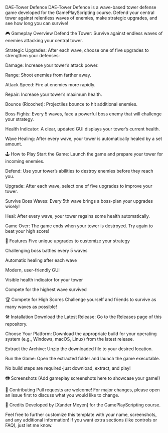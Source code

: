 DAE-Tower Defence
DAE-Tower Defence is a wave-based tower defense game developed for the GamePlayScripting course. Defend your central tower against relentless waves of enemies, make strategic upgrades, and see how long you can survive!

🎮 Gameplay Overview
Defend the Tower:
Survive against endless waves of enemies attacking your central tower.

Strategic Upgrades:
After each wave, choose one of five upgrades to strengthen your defenses:

Damage: Increase your tower’s attack power.

Range: Shoot enemies from farther away.

Attack Speed: Fire at enemies more rapidly.

Repair: Increase your tower’s maximum health.

Bounce (Ricochet): Projectiles bounce to hit additional enemies.

Boss Fights:
Every 5 waves, face a powerful boss enemy that will challenge your strategy.

Health Indicator:
A clear, updated GUI displays your tower’s current health.

Wave Healing:
After every wave, your tower is automatically healed by a set amount.

🕹️ How to Play
Start the Game:
Launch the game and prepare your tower for incoming enemies.

Defend:
Use your tower’s abilities to destroy enemies before they reach you.

Upgrade:
After each wave, select one of five upgrades to improve your tower.

Survive Boss Waves:
Every 5th wave brings a boss-plan your upgrades wisely!

Heal:
After every wave, your tower regains some health automatically.

Game Over:
The game ends when your tower is destroyed. Try again to beat your high score!

🚀 Features
Five unique upgrades to customize your strategy

Challenging boss battles every 5 waves

Automatic healing after each wave

Modern, user-friendly GUI

Visible health indicator for your tower

Compete for the highest wave survived

🏆 Compete for High Scores
Challenge yourself and friends to survive as many waves as possible!

🛠️ Installation
Download the Latest Release:
Go to the Releases page of this repository.

Choose Your Platform:
Download the appropriate build for your operating system (e.g., Windows, macOS, Linux) from the latest release.

Extract the Archive:
Unzip the downloaded file to your desired location.

Run the Game:
Open the extracted folder and launch the game executable.

No build steps are required-just download, extract, and play!

📷 Screenshots
(Add gameplay screenshots here to showcase your game!)

🤝 Contributing
Pull requests are welcome! For major changes, please open an issue first to discuss what you would like to change.

🙌 Credits
Developed by [Xander Meyen] for the GamePlayScripting course.

Feel free to further customize this template with your name, screenshots, and any additional information! If you want extra sections (like controls or FAQ), just let me know.
